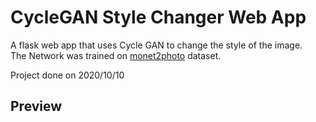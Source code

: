 # CycleGAN Style Changer Web App

A flask web app that uses Cycle GAN to change the style of the image.  
The Network was trained on [monet2photo](https://www.kaggle.com/balraj98/monet2photo) dataset.

Project done on 2020/10/10

## Preview
